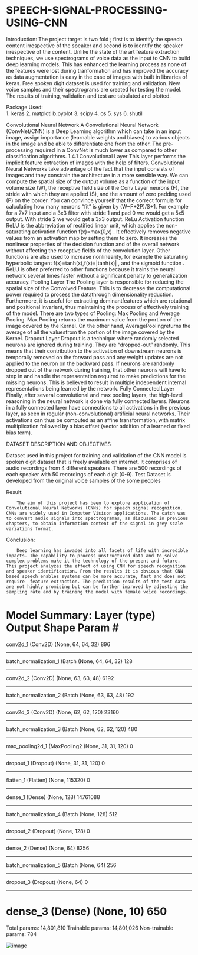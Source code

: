 # SPEECH-SIGNAL-PROCESSING-USING-CNN

Introduction:
    The project target is two fold ; first is to identify the speech content irrespective of the speaker and second is to identify the speaker irrespective of the content. Unlike the state of the art feature extraction techniques, we use spectrograms of voice data as the input to CNN to build deep learning models. This has enhanced the learning process as none of the features were lost during tranformation and has improved the accuracy as data augmentation is easy in the case of images with built in libraries of keras. Free spoken digit dataset is used for training and validation. New voice samples and their spectrograms are created for testing the model. The results of training, validation and test are tabulated and plotted.
    
Package Used:   
        1. keras
        2. matplotlib.pyplot
        3. scipy
        4. os
        5. sys
        6. shutil
        
  
 Convolutional Neural Network
	A Convolutional Neural Network (ConvNet/CNN) is a Deep Learning algorithm which can take in an input image, assign importance (learnable weights and biases) to various objects in the image and be able to differentiate one from the other. The pre-processing required in a ConvNet is much lower as compared to other classification algorithms.
 1.4.1 Convolutional Layer
This layer performs the implicit feature extraction of images with the help of filters. Convolutional Neural Networks take advantage of the fact that the input consists of images and they constrain the architecture in a more sensible way.
We can compute the spatial size of the output volume as a function of the input volume size (W), the receptive field size of the Conv Layer neurons (F), the stride with which they are applied (S), and the amount of zero padding used (P) on the border. You can convince yourself that the correct formula for calculating how many neurons “fit” is given by (W−F+2P)/S+1. For example for a 7x7 input and a 3x3 filter with stride 1 and pad 0 we would get a 5x5 output. With stride 2 we would get a 3x3 output. 
ReLu Activation function
	ReLU is the abbreviation of rectified linear unit, which applies the non-saturating activation function  f(x)=max(0,x) . It effectively removes negative values from an activation map by setting them to zero. It increases the nonlinear properties of the decision function and of the overall network without affecting the receptive fields of the convolution layer. 
Other functions are also used to increase nonlinearity, for example the saturating hyperbolic tangent   f(x)=tanh(x),f(x)=|tanh(x)| , and the sigmoid function  . ReLU is often preferred to other functions because it trains the neural network several times faster without a significant penalty to generalization accuracy.
Pooling Layer
	The Pooling layer is responsible for reducing the spatial size of the Convolved Feature. This is to decrease the computational power required to process the datathrough dimensionality reduction. Furthermore, it is useful for extracting dominantfeatures which are rotational and positional invariant, thus maintaining the process of effectively training of the model.
There are two types of Pooling: Max Pooling and Average Pooling. Max Pooling returns the maximum value from the portion of the image covered by the Kernel. On the other hand, AveragePoolingreturns the average of all the valuesfrom the portion of the image covered by the Kernel.
Dropout Layer
Dropout is a technique where randomly selected neurons are ignored during training. They are “dropped-out” randomly. This means that their contribution to the activation of downstream neurons is temporally removed on the forward pass and any weight updates are not applied to the neuron on the backward pass. If neurons are randomly dropped out of the network during training, that other neurons will have to step in and handle the representation required to make predictions for the missing neurons. This is believed to result in multiple independent internal representations being learned by the network.
Fully Connected Layer
Finally, after several convolutional and max pooling layers, the high-level reasoning in the neural network is done via fully connected layers. Neurons in a fully connected layer have connections to all activations in the previous layer, as seen in regular (non-convolutional) artificial neural networks. Their activations can thus be computed as an affine transformation, with matrix multiplication followed by a bias offset (vector addition of a learned or fixed bias term).



DATASET DESCRIPTION AND OBJECTIVES

Dataset used in this project for training and validation of the CNN model is spoken digit dataset that is freely available on internet. It comprises of audio recordings from 4 different speakers. There are 500 recordings of each speaker with 50 recordings of each digit (0-9). Test Dataset is developed from the original voice samples of the some peoples

        
        
Result:

        The aim of this project has been to explore application of Convolutional Neural Networks (CNNs) for speech signal recognition. CNNs are widely used in Computer Visison applications. The catch was to convert audio signals into spectrogramas, as discussed in previous chapters, to obtain information content of the signal in grey scale variations format. 
        
        
Conclusion:

        Deep learning has invaded into all facets of life with incredible impacts. The capability to process unstructured data and to solve complex problems make it the technology of the present and future. This project analyzes the effect of using CNN for speech recognition and speaker identification. From the results it is obvious that CNN based speech enables systems can be more accurate, fast and does not require  feature extraction. The prediction results of the test data are not highly promising but can be further improved by adjusting the sampling rate and by training the model with female voice recordings.


Model Summary:
Layer (type)                 Output Shape              Param #   
=================================================================
conv2d_1 (Conv2D)            (None, 64, 64, 32)        896       
_________________________________________________________________
batch_normalization_1 (Batch (None, 64, 64, 32)        128       
_________________________________________________________________
conv2d_2 (Conv2D)            (None, 63, 63, 48)        6192      
_________________________________________________________________
batch_normalization_2 (Batch (None, 63, 63, 48)        192       
_________________________________________________________________
conv2d_3 (Conv2D)            (None, 62, 62, 120)       23160     
_________________________________________________________________
batch_normalization_3 (Batch (None, 62, 62, 120)       480       
_________________________________________________________________
max_pooling2d_1 (MaxPooling2 (None, 31, 31, 120)       0         
_________________________________________________________________
dropout_1 (Dropout)          (None, 31, 31, 120)       0         
_________________________________________________________________
flatten_1 (Flatten)          (None, 115320)            0         
_________________________________________________________________
dense_1 (Dense)              (None, 128)               14761088  
_________________________________________________________________
batch_normalization_4 (Batch (None, 128)               512       
_________________________________________________________________
dropout_2 (Dropout)          (None, 128)               0         
_________________________________________________________________
dense_2 (Dense)              (None, 64)                8256      
_________________________________________________________________
batch_normalization_5 (Batch (None, 64)                256       
_________________________________________________________________
dropout_3 (Dropout)          (None, 64)                0         
_________________________________________________________________
dense_3 (Dense)              (None, 10)                650       
=================================================================
Total params: 14,801,810
Trainable params: 14,801,026
Non-trainable params: 784

![image](https://user-images.githubusercontent.com/62199904/156126258-3210d0d2-bd58-4af2-91ac-06485ea8c31f.png)


